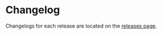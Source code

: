 # Changelog

Changelogs for each release are located on the [releases page](https://github.com/google-github-actions/get-gke-credentials/releases).

